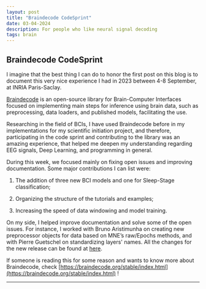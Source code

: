 ```yaml
---
layout: post
title: "Braindecode CodeSprint"
date: 03-04-2024
description: For people who like neural signal decoding
tags: brain
---
```


## Braindecode CodeSprint

I imagine that the best thing I can do to honor the first post on this blog is to document this very nice experience I had in 2023 between 4-8 September, at INRIA Paris-Saclay.

[Braindecode](https://braindecode.org/stable/index.html) is an open-source library for Brain-Computer Interfaces focused on implementing main steps for inference using brain data, such as preprocessing, data loaders, and published models, facilitating the use.

Researching in the field of BCIs, I have used Braindecode before in my implementations for my scientific initiation project, and therefore, participating in the code sprint and contributing to the library was an amazing experience, that helped me deepen my understanding regarding EEG signals, Deep Learning, and programming in general.

During this week, we focused mainly on fixing open issues and improving documentation. Some major contributions I can list were:

1) The addition of three new BCI models and one for Sleep-Stage classification;

2) Organizing the structure of the tutorials and examples;

3) Increasing the speed of data windowing and model training.

On my side, I helped improve documentation and solve some of the open issues. For instance, I worked with Bruno Aristimunha on creating new preprocessor objects for data based on MNE’s raw/Epochs methods, and with Pierre Guetschel on standardizing layers' names. All the changes for the new release can be found at [here](https://braindecode.org/stable/whats_new.html).

If someone is reading this for some reason and wants to know more about Braindecode, check [https://braindecode.org/stable/index.html](https://braindecode.org/stable/index.html) !

---
